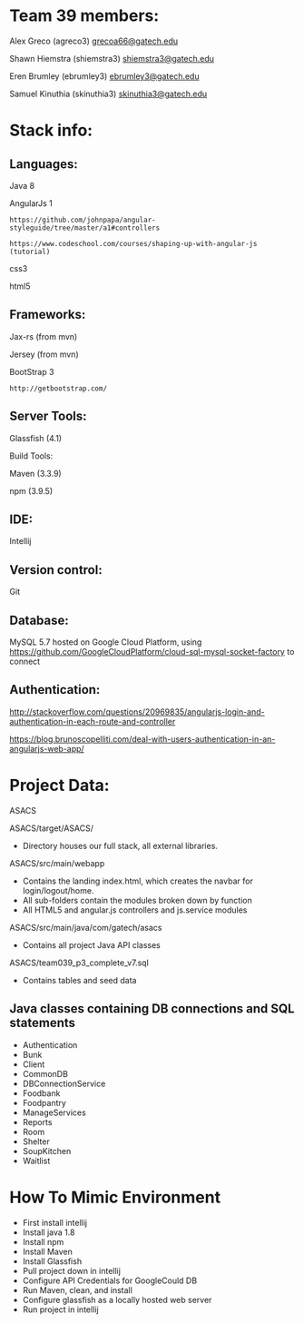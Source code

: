 Team 39 members:
================
Alex Greco  (agreco3) grecoa66@gatech.edu

Shawn Hiemstra (shiemstra3) shiemstra3@gatech.edu

Eren Brumley (ebrumley3) ebrumley3@gatech.edu

Samuel Kinuthia (skinuthia3) skinuthia3@gatech.edu



Stack info:
==========

Languages:
-------
Java 8

AngularJs 1

    https://github.com/johnpapa/angular-styleguide/tree/master/a1#controllers

    https://www.codeschool.com/courses/shaping-up-with-angular-js (tutorial)

css3

html5


Frameworks:
--------
Jax-rs (from mvn)

Jersey (from mvn)

BootStrap 3

    http://getbootstrap.com/


Server Tools:
-------
Glassfish (4.1)

Build Tools:

Maven (3.3.9)

npm (3.9.5)

IDE:
-------
Intellij

Version control:
--------
Git

Database:
-------
MySQL 5.7 hosted on Google Cloud Platform, using https://github.com/GoogleCloudPlatform/cloud-sql-mysql-socket-factory to connect

Authentication:
-------
http://stackoverflow.com/questions/20969835/angularjs-login-and-authentication-in-each-route-and-controller

https://blog.brunoscopelliti.com/deal-with-users-authentication-in-an-angularjs-web-app/


Project Data:
============
ASACS

ASACS/target/ASACS/
- Directory houses our full stack, all external libraries.
 
ASACS/src/main/webapp
- Contains the landing index.html, which creates the navbar for login/logout/home.
- All sub-folders contain the modules broken down by function
- All HTML5 and angular.js controllers and js.service modules
 
ASACS/src/main/java/com/gatech/asacs
- Contains all project Java API classes
 
ASACS/team039_p3_complete_v7.sql
- Contains tables and seed data
 
Java classes containing DB connections and SQL statements
 -------
- Authentication
- Bunk
- Client
- CommonDB
- DBConnectionService
- Foodbank
- Foodpantry
- ManageServices
- Reports
- Room
- Shelter
- SoupKitchen
- Waitlist

How To Mimic Environment
==============
- First install intellij
- Install java 1.8
- Install npm
- Install Maven
- Install Glassfish
- Pull project down in intellij
- Configure API Credentials for GoogleCould DB
- Run Maven, clean, and install
- Configure glassfish as a locally hosted web server
- Run project in intellij
